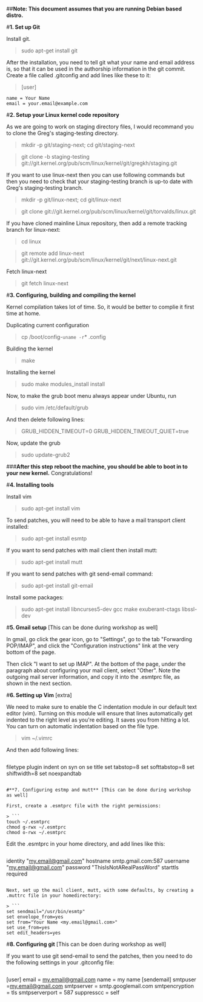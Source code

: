 ##**Note: This document assumes that you are running Debian based distro.**

#**1. Set up Git**

Install git.

> sudo apt-get install git

After the installation, you need to tell git what your name and email address is, so that it can be used in the authorship information in the git commit. Create a file called .gitconfig and add lines like these to it:

> [user]
  ```
  name = Your Name
  email = your.email@example.com
  ```

#**2. Setup your Linux kernel code repository**

As we are going to work on staging directory files, I would recommand you to clone the
Greg's staging-testing directory.

> mkdir -p git/staging-next; cd git/staging-next

> git clone -b staging-testing git://git.kernel.org/pub/scm/linux/kernel/git/gregkh/staging.git

If you want to use linux-next then you can use following commands but then you need to check that your staging-testing branch is up-to date with Greg's staging-testing branch.

> mkdir -p git/linux-next; cd git/linux-next

> git clone git://git.kernel.org/pub/scm/linux/kernel/git/torvalds/linux.git

If you have cloned mainline Linux repository, then add a remote tracking branch for linux-next:

> cd linux

> git remote add linux-next git://git.kernel.org/pub/scm/linux/kernel/git/next/linux-next.git

Fetch linux-next

> git fetch linux-next


#**3. Configuring, building and compiling the kernel**

Kernel compilation takes lot of time. So, it would be better to complie it first time at home.

Duplicating current configuration

> cp /boot/config-`uname -r`* .config 

Building the kernel

> make

Installing the kernel

> sudo make modules_install install 

Now, to make the grub boot menu always appear under Ubuntu, run

> sudo vim /etc/default/grub 

And then delete following lines:

> GRUB_HIDDEN_TIMEOUT=0 GRUB_HIDDEN_TIMEOUT_QUIET=true 

Now, update the grub

> sudo update-grub2 

###**After this step reboot the machine, you should be able to boot in to your new kernel.**
Congratulations!

#**4. Installing tools**

Install vim

> sudo apt-get install vim

To send patches, you will need to be able to have a mail transport client installed:

> sudo apt-get install esmtp

If you want to send patches with mail client then install mutt:

> sudo apt-get install mutt

If you want to send patches with git send-email command:

> sudo apt-get install git-email

Install some packages:

> sudo apt-get install libncurses5-dev gcc make exuberant-ctags libssl-dev


#**5. Gmail setup** [This can be done during workshop as well]

In gmail, go click the gear icon, go to "Settings", go to the tab "Forwarding POP/IMAP", and click the "Configuration instructions" link at the very bottom of the page.

Then click "I want to set up IMAP". At the bottom of the page, under the paragraph about configuring your mail client, select "Other". Note the outgoing mail server information, and copy it into the .esmtprc file, as shown in the next section.

#**6. Setting up Vim** [extra]

We need to make sure to enable the C indentation module in our default text editor (vim). Turning on this module will ensure that lines automatically get indented to the right level as you're editing. It saves you from hitting <tab> a lot. You can turn on automatic indentation based on the file type.

> vim ~/.vimrc

And then add following lines:
> ```
filetype plugin indent on
syn on se title
set tabstop=8
set softtabstop=8
set shiftwidth=8
set noexpandtab
```

#**7. Configuring estmp and mutt** [This can be done during workshop as well]

First, create a .esmtprc file with the right permissions:

> ```
touch ~/.esmtprc
chmod g-rwx ~/.esmtprc
chmod o-rwx ~/.esmtprc
```

Edit the .esmtprc in your home directory, and add lines like this:

> ```
identity "my.email@gmail.com"
hostname smtp.gmail.com:587
username "my.email@gmail.com"
password "ThisIsNotARealPassWord"
starttls required
```

Next, set up the mail client, mutt, with some defaults, by creating a .muttrc file in your homedirectory:

> ```
set sendmail="/usr/bin/esmtp"
set envelope_from=yes
set from="Your Name <my.email@gmail.com>"
set use_from=yes
set edit_headers=yes
```

#**8. Configuring git** [This can be doen during workshop as well]

If you want to use git send-email to send the patches, then you need to do the following settings in your .gitconfig file:

> ```
[user]
	email = my.email@gmail.com
	name = my name
[sendemail]
	smtpuser =my.email@gmail.com
	smtpserver = smtp.googlemail.com
	smtpencryption = tls
	smtpserverport = 587
	suppresscc = self
